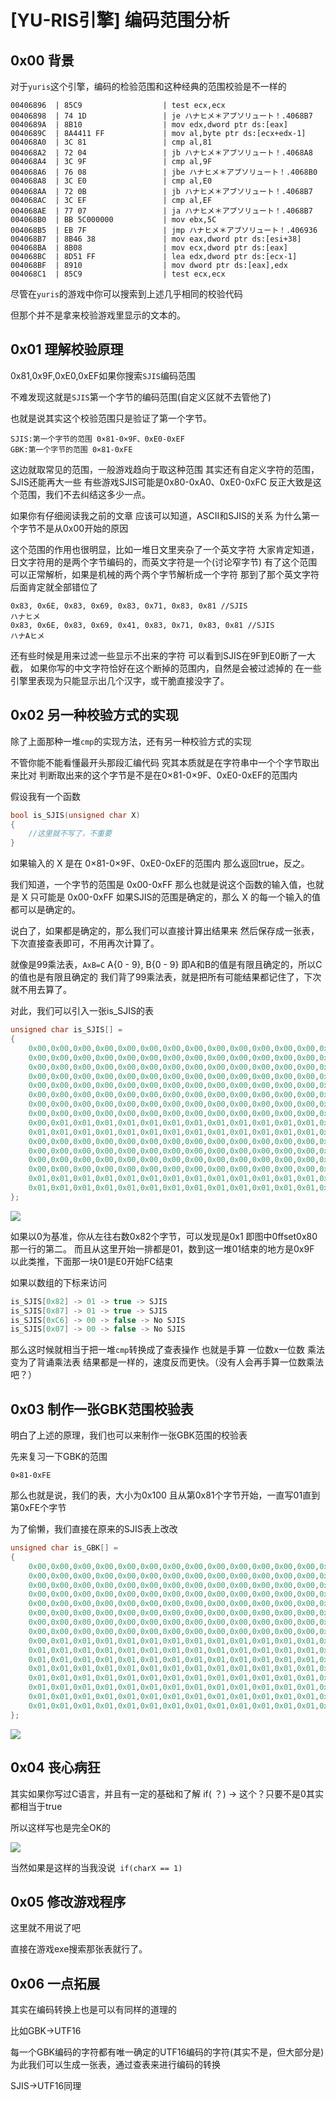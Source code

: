 # [YU-RIS引擎] 编码范围分析

## 0x00 背景

对于`yuris`这个引擎，编码的检验范围和这种经典的范围校验是不一样的

```assembly
00406896  | 85C9                  | test ecx,ecx
00406898  | 74 1D                 | je ハナヒメ＊アブソリュート！.4068B7
0040689A  | 8B10                  | mov edx,dword ptr ds:[eax]
0040689C  | 8A4411 FF             | mov al,byte ptr ds:[ecx+edx-1]
004068A0  | 3C 81                 | cmp al,81
004068A2  | 72 04                 | jb ハナヒメ＊アブソリュート！.4068A8
004068A4  | 3C 9F                 | cmp al,9F
004068A6  | 76 08                 | jbe ハナヒメ＊アブソリュート！.4068B0
004068A8  | 3C E0                 | cmp al,E0
004068AA  | 72 0B                 | jb ハナヒメ＊アブソリュート！.4068B7
004068AC  | 3C EF                 | cmp al,EF
004068AE  | 77 07                 | ja ハナヒメ＊アブソリュート！.4068B7
004068B0  | BB 5C000000           | mov ebx,5C
004068B5  | EB 7F                 | jmp ハナヒメ＊アブソリュート！.406936
004068B7  | 8B46 38               | mov eax,dword ptr ds:[esi+38]
004068BA  | 8B08                  | mov ecx,dword ptr ds:[eax]
004068BC  | 8D51 FF               | lea edx,dword ptr ds:[ecx-1]
004068BF  | 8910                  | mov dword ptr ds:[eax],edx
004068C1  | 85C9                  | test ecx,ecx
```

尽管在`yuris`的游戏中你可以搜索到上述几乎相同的校验代码

但那个并不是拿来校验游戏里显示的文本的。



## 0x01 理解校验原理

0x81,0x9F,0xE0,0xEF如果你搜索`SJIS`编码范围

不难发现这就是`SJIS`第一个字节的编码范围(自定义区就不去管他了)

也就是说其实这个校验范围只是验证了第一个字节。

```
SJIS:第一个字节的范围 0×81-0×9F、0xE0-0xEF
GBK:第一个字节的范围 0×81-0xFE
```

这边就取常见的范围，一般游戏趋向于取这种范围
其实还有自定义字符的范围，SJIS还能再大一些
有些游戏SJIS可能是0x80-0xA0、0xE0-0xFC
反正大致是这个范围，我们不去纠结这多少一点。



如果你有仔细阅读我之前的文章
应该可以知道，ASCII和SJIS的关系
为什么第一个字节不是从0x00开始的原因



这个范围的作用也很明显，比如一堆日文里夹杂了一个英文字符
大家肯定知道，日文字符用的是两个字节编码的，而英文字符是一个(讨论窄字节)
有了这个范围可以正常解析，如果是机械的两个两个字节解析成一个字符
那到了那个英文字符后面肯定就全部错位了

```
0x83, 0x6E, 0x83, 0x69, 0x83, 0x71, 0x83, 0x81 //SJIS
ハナヒメ
0x83, 0x6E, 0x83, 0x69, 0x41, 0x83, 0x71, 0x83, 0x81 //SJIS
ハナAヒメ
```



还有些时候是用来过滤一些显示不出来的字符
可以看到SJIS在9F到E0断了一大截，
如果你写的中文字符恰好在这个断掉的范围内，自然是会被过滤掉的
在一些引擎里表现为只能显示出几个汉字，或干脆直接没字了。



## 0x02 另一种校验方式的实现

除了上面那种一堆`cmp`的实现方法，还有另一种校验方式的实现

不管你能不能看懂最开头那段汇编代码
究其本质就是在字符串中一个个字节取出来比对
判断取出来的这个字节是不是在0×81-0×9F、0xE0-0xEF的范围内

假设我有一个函数
```c++
bool is_SJIS(unsigned char X)
{
	//这里就不写了，不重要
}
```

如果输入的 X 是在 0×81-0×9F、0xE0-0xEF的范围内 那么返回true，反之。

我们知道，一个字节的范围是 0x00-0xFF
那么也就是说这个函数的输入值，也就是 X 只可能是 0x00-0xFF
如果SJIS的范围是确定的，那么 X 的每一个输入的值都可以是确定的。

说白了，如果都是确定的，那么我们可以直接计算出结果来
然后保存成一张表，下次直接查表即可，不用再次计算了。

就像是99乘法表，`AxB=C`
A{0 - 9}, B{0 - 9} 即A和B的值是有限且确定的，所以C的值也是有限且确定的
我们背了99乘法表，就是把所有可能结果都记住了，下次就不用去算了。

对此，我们可以引入一张is_SJIS的表

```C++
unsigned char is_SJIS[] = 
{
	0x00,0x00,0x00,0x00,0x00,0x00,0x00,0x00,0x00,0x00,0x00,0x00,0x00,0x00,0x00,0x00,
	0x00,0x00,0x00,0x00,0x00,0x00,0x00,0x00,0x00,0x00,0x00,0x00,0x00,0x00,0x00,0x00,
	0x00,0x00,0x00,0x00,0x00,0x00,0x00,0x00,0x00,0x00,0x00,0x00,0x00,0x00,0x00,0x00,
	0x00,0x00,0x00,0x00,0x00,0x00,0x00,0x00,0x00,0x00,0x00,0x00,0x00,0x00,0x00,0x00,
	0x00,0x00,0x00,0x00,0x00,0x00,0x00,0x00,0x00,0x00,0x00,0x00,0x00,0x00,0x00,0x00,
	0x00,0x00,0x00,0x00,0x00,0x00,0x00,0x00,0x00,0x00,0x00,0x00,0x00,0x00,0x00,0x00,
	0x00,0x00,0x00,0x00,0x00,0x00,0x00,0x00,0x00,0x00,0x00,0x00,0x00,0x00,0x00,0x00,
	0x00,0x00,0x00,0x00,0x00,0x00,0x00,0x00,0x00,0x00,0x00,0x00,0x00,0x00,0x00,0x00,
	0x00,0x01,0x01,0x01,0x01,0x01,0x01,0x01,0x01,0x01,0x01,0x01,0x01,0x01,0x01,0x01,
	0x01,0x01,0x01,0x01,0x01,0x01,0x01,0x01,0x01,0x01,0x01,0x01,0x01,0x01,0x01,0x01,
	0x00,0x00,0x00,0x00,0x00,0x00,0x00,0x00,0x00,0x00,0x00,0x00,0x00,0x00,0x00,0x00,
	0x00,0x00,0x00,0x00,0x00,0x00,0x00,0x00,0x00,0x00,0x00,0x00,0x00,0x00,0x00,0x00,
	0x00,0x00,0x00,0x00,0x00,0x00,0x00,0x00,0x00,0x00,0x00,0x00,0x00,0x00,0x00,0x00,
	0x00,0x00,0x00,0x00,0x00,0x00,0x00,0x00,0x00,0x00,0x00,0x00,0x00,0x00,0x00,0x00,
	0x01,0x01,0x01,0x01,0x01,0x01,0x01,0x01,0x01,0x01,0x01,0x01,0x01,0x01,0x01,0x01,
	0x01,0x01,0x01,0x01,0x01,0x01,0x01,0x01,0x01,0x01,0x01,0x01,0x01,0x00,0x00,0x00
};
```
![](image/2939730-20221117234258811-554349096.png)

如果以0为基准，你从左往右数0x82个字节，可以发现是0x1
即图中0ffset0x80那一行的第二。
而且从这里开始一排都是01，数到这一堆01结束的地方是0x9F
以此类推，下面那一块01是E0开始FC结束

如果以数组的下标来访问
```c++
is_SJIS[0x82] -> 01 -> true -> SJIS
is_SJIS[0x87] -> 01 -> true -> SJIS
is_SJIS[0xC6] -> 00 -> false -> No SJIS
is_SJIS[0x07] -> 00 -> false -> No SJIS
```

那么这时候就相当于把一堆`cmp`转换成了查表操作
也就是手算 一位数x一位数 乘法变为了背诵乘法表
结果都是一样的，速度反而更快。（没有人会再手算一位数乘法吧？）



## 0x03 制作一张GBK范围校验表

明白了上述的原理，我们也可以来制作一张GBK范围的校验表

先来复习一下GBK的范围
```
0×81-0xFE
```

那么也就是说，我们的表，大小为0x100
且从第0x81个字节开始，一直写01直到第0xFE个字节

为了偷懒，我们直接在原来的SJIS表上改改
```C++
unsigned char is_GBK[] = 
{
	0x00,0x00,0x00,0x00,0x00,0x00,0x00,0x00,0x00,0x00,0x00,0x00,0x00,0x00,0x00,0x00,
	0x00,0x00,0x00,0x00,0x00,0x00,0x00,0x00,0x00,0x00,0x00,0x00,0x00,0x00,0x00,0x00,
	0x00,0x00,0x00,0x00,0x00,0x00,0x00,0x00,0x00,0x00,0x00,0x00,0x00,0x00,0x00,0x00,
	0x00,0x00,0x00,0x00,0x00,0x00,0x00,0x00,0x00,0x00,0x00,0x00,0x00,0x00,0x00,0x00,
	0x00,0x00,0x00,0x00,0x00,0x00,0x00,0x00,0x00,0x00,0x00,0x00,0x00,0x00,0x00,0x00,
	0x00,0x00,0x00,0x00,0x00,0x00,0x00,0x00,0x00,0x00,0x00,0x00,0x00,0x00,0x00,0x00,
	0x00,0x00,0x00,0x00,0x00,0x00,0x00,0x00,0x00,0x00,0x00,0x00,0x00,0x00,0x00,0x00,
	0x00,0x00,0x00,0x00,0x00,0x00,0x00,0x00,0x00,0x00,0x00,0x00,0x00,0x00,0x00,0x00,
	0x00,0x01,0x01,0x01,0x01,0x01,0x01,0x01,0x01,0x01,0x01,0x01,0x01,0x01,0x01,0x01,
	0x01,0x01,0x01,0x01,0x01,0x01,0x01,0x01,0x01,0x01,0x01,0x01,0x01,0x01,0x01,0x01,
	0x01,0x01,0x01,0x01,0x01,0x01,0x01,0x01,0x01,0x01,0x01,0x01,0x01,0x01,0x01,0x01,
	0x01,0x01,0x01,0x01,0x01,0x01,0x01,0x01,0x01,0x01,0x01,0x01,0x01,0x01,0x01,0x01,
	0x01,0x01,0x01,0x01,0x01,0x01,0x01,0x01,0x01,0x01,0x01,0x01,0x01,0x01,0x01,0x01,
	0x01,0x01,0x01,0x01,0x01,0x01,0x01,0x01,0x01,0x01,0x01,0x01,0x01,0x01,0x01,0x01,
	0x01,0x01,0x01,0x01,0x01,0x01,0x01,0x01,0x01,0x01,0x01,0x01,0x01,0x01,0x01,0x01,
	0x01,0x01,0x01,0x01,0x01,0x01,0x01,0x01,0x01,0x01,0x01,0x01,0x01,0x01,0x01,0x00
};
```
![](image/2939730-20221117234250081-1082177769.png)

## 0x04 丧心病狂

其实如果你写过C语言，并且有一定的基础和了解
if( ？) -> 这个？只要不是0其实都相当于true

所以这样写也是完全OK的

![](image/2939730-20221117234154387-775355256.png)

当然如果是这样的当我没说` if(charX == 1)`

## 0x05 修改游戏程序

这里就不用说了吧

直接在游戏exe搜索那张表就行了。



## 0x06 一点拓展

其实在编码转换上也是可以有同样的道理的

比如GBK->UTF16

每一个GBK编码的字符都有唯一确定的UTF16编码的字符(其实不是，但大部分是)  
为此我们可以生成一张表，通过查表来进行编码的转换

SJIS->UTF16同理
